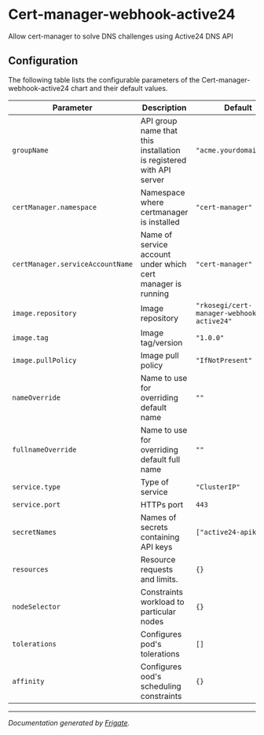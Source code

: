 
Cert-manager-webhook-active24
===========

Allow cert-manager to solve DNS challenges using Active24 DNS API


## Configuration

The following table lists the configurable parameters of the Cert-manager-webhook-active24 chart and their default values.

| Parameter                | Description             | Default        |
| ------------------------ | ----------------------- | -------------- |
| `groupName` | API group name that this installation is registered with API server | `"acme.yourdomain.tld"` |
| `certManager.namespace` | Namespace where certmanager is installed | `"cert-manager"` |
| `certManager.serviceAccountName` | Name of service account under which cert manager is running | `"cert-manager"` |
| `image.repository` | Image repository | `"rkosegi/cert-manager-webhook-active24"` |
| `image.tag` | Image tag/version | `"1.0.0"` |
| `image.pullPolicy` | Image pull policy | `"IfNotPresent"` |
| `nameOverride` | Name to use for overriding default name | `""` |
| `fullnameOverride` | Name to use for overriding default full name | `""` |
| `service.type` | Type of service | `"ClusterIP"` |
| `service.port` | HTTPs port | `443` |
| `secretNames` | Names of secrets containing API keys | `["active24-apikey"]` |
| `resources` | Resource requests and limits. | `{}` |
| `nodeSelector` | Constraints workload to particular nodes | `{}` |
| `tolerations` | Configures pod's tolerations | `[]` |
| `affinity` | Configures ood's scheduling constraints | `{}` |



---
_Documentation generated by [Frigate](https://frigate.readthedocs.io)._

